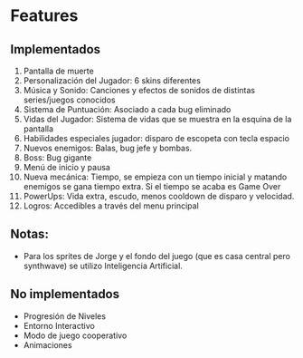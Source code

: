 # Features

## Implementados

1. Pantalla de muerte
2. Personalización del Jugador: 6 skins diferentes
3. Música y Sonido: Canciones y efectos de sonidos de distintas series/juegos conocidos
4. Sistema de Puntuación: Asociado a cada bug eliminado
5. Vidas del Jugador: Sistema de vidas que se muestra en la esquina de la pantalla
6. Habilidades especiales jugador: disparo de escopeta con tecla espacio
7. Nuevos enemigos: Balas, bug jefe y bombas.
8. Boss: Bug gigante
9. Menú de inicio y pausa
10. Nueva mecánica: Tiempo, se empieza con un tiempo inicial y matando enemigos se gana tiempo extra. Si el tiempo se acaba es Game Over
11. PowerUps: Vida extra, escudo, menos cooldown de disparo y velocidad.
12. Logros: Accedibles a través del menu principal

## Notas:
- Para los sprites de Jorge y el fondo del juego (que es casa central pero synthwave) se utilizo Inteligencia Artificial.

## No implementados

- Progresión de Niveles
- Entorno Interactivo
- Modo de juego cooperativo
- Animaciones
